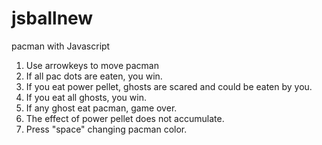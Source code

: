 # jsballnew
pacman with Javascript

1. Use arrowkeys to move pacman
2. If all pac dots are eaten, you win.
3. If you eat power pellet, ghosts are scared and could be eaten by you.
4. If you eat all ghosts, you win.
5. If any ghost eat pacman, game over.
6. The effect of power pellet does not accumulate.
7. Press "space" changing pacman color.
